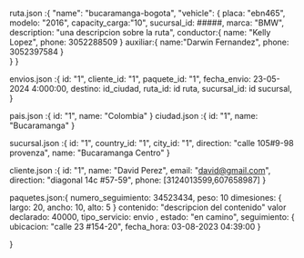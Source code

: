 ruta.json :{
    "name": "bucaramanga-bogota",
    "vehicle": {
            placa: "ebn465",
            modelo: "2016",
            capacity_carga:"10",
            sucursal_id: #####,
            marca: "BMW",
            description: "una descripcion sobre la ruta",
            conductor:{
                name: "Kelly Lopez",
                phone: 3052288509
            } 
            auxiliar:{
                name:"Darwin Fernandez",
                phone: 3052397584
            }         
    }
}

envios.json :{
    id: "1",
    cliente_id: "1",
    paquete_id: "1",
    fecha_envio: 23-05-2024 4:000:00,
    destino: id_ciudad,
    ruta_id: id ruta,
    sucursal_id: id sucursal,     
}


pais.json :{
    id: "1",
    name: "Colombia"
}
ciudad.json :{
    id: "1",
    name: "Bucaramanga"
}

sucursal.json :{
    id: "1",
    country_id: "1",
    city_id: "1",
    direction: "calle 105#9-98 provenza",
    name: "Bucaramanga Centro"
}

cliente.json :{
    id: "1",
    name: "David Perez",
    email: "david@gmail.com",
    direction: "diagonal 14c #57-59",
    phone: [3124013599,607658987]
}


paquetes.json:{
    numero_seguimiento: 34523434,
    peso: 10 
    dimesiones: {
        largo: 20,
        ancho: 10,
        alto: 5 
    }
    contenido: "descripcion del contenido"
    valor declarado: 40000,
    tipo_servicio: envio ,
    estado: "en camino",
    seguimiento: {
        ubicacion: "calle 23 #154-20",
        fecha_hora: 03-08-2023 04:39:00
    }

}

